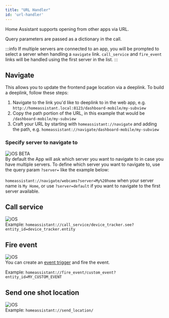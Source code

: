```yaml
---
title: "URL Handler"
id: 'url-handler'
---
```


Home Assistant supports opening from other apps via URL.

Query parameters are passed as a dictionary in the call.

:::info
If multiple servers are connected to an app, you will be prompted to select a server when handling a `navigate` link. `call_service` and `fire_event`  links will be handled using the first server in the list.
:::

## Navigate
This allows you to update the frontend page location via a deeplink. To build a deeplink, follow these steps:

1. Navigate to the link you'd like to deeplink to in the web app, e.g. `http://homeassistant.local:8123/dashboard-mobile/my-subview`
2. Copy the path portion of the URL, in this example that would be `/dashboard-mobile/my-subview`
3. Craft your URL by starting with `homeassistant://navigate` and adding the path, e.g. `homeassistant://navigate/dashboard-mobile/my-subview`

### Specify server to navigate to
![iOS](/assets/iOS.svg) <span class='beta'>BETA</span><br />
By default the App will ask which server you want to navigate to in case you have multiple servers.
To define which server you want to navigate to, use the query param `?server=` like the example below:<br /><br />
`homeassistant://navigate/webcams?server=My%20home` when your server name is `My Home`, or use `?server=default` if you want to navigate to the first server available.

## Call service
![iOS](/assets/iOS.svg)<br />
Example: `homeassistant://call_service/device_tracker.see?entity_id=device_tracker.entity`

## Fire event
![iOS](/assets/iOS.svg)<br />
You can create an [event trigger](https://www.home-assistant.io/docs/automation/trigger/#event-trigger) and fire the event.

Example: `homeassistant://fire_event/custom_event?entity_id=MY_CUSTOM_EVENT`

## Send one shot location
![iOS](/assets/iOS.svg)<br />
Example: `homeassistant://send_location/`

